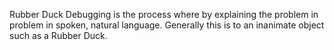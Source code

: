 Rubber Duck Debugging is the process where by explaining the problem in problem in spoken, natural language. Generally this is to an inanimate object such as a Rubber Duck.
